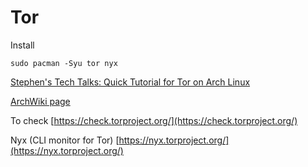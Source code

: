 # Tor

Install
```
sudo pacman -Syu tor nyx
```

[Stephen's Tech Talks: Quick Tutorial for Tor on Arch Linux](https://youtu.be/KTfWu0GFKTc)


[ArchWiki page](https://wiki.archlinux.org/title/Tor)

To check [https://check.torproject.org/](https://check.torproject.org/)

Nyx (CLI monitor for Tor) [https://nyx.torproject.org/](https://nyx.torproject.org/)

